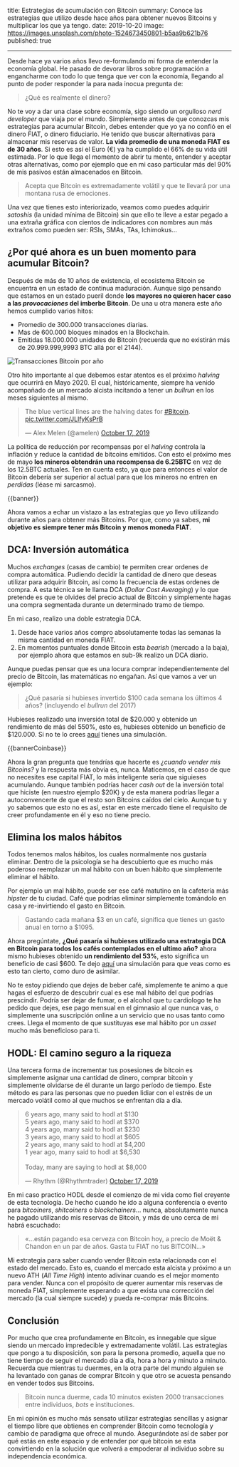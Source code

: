 title:      Estrategias de acumulación con Bitcoin
summary:    Conoce las estrategias que utilizo desde hace años para obtener nuevos Bitcoins y multiplicar los que ya tengo.
date:       2019-10-20
image:      https://images.unsplash.com/photo-1524673450801-b5aa9b621b76
published:  true

---

Desde hace ya varios años llevo re-formulando mi forma de entender la economía global. He pasado de devorar libros sobre programación a engancharme con todo lo que tenga que ver con la economía, llegando al punto de poder responder la para nada inocua pregunta de:

> ¿Qué es realmente el dinero?

No te voy a dar una clase sobre economía, sigo siendo un orgulloso *nerd developer* que viaja por el mundo. Simplemente antes de que conozcas mis estrategias para acumular Bitcoin, debes entender que yo ya no confió en el dinero FIAT, o dinero fiduciario. He tenido que buscar alternativas para almacenar mis reservas de valor. **La vida promedio de una moneda FIAT es de 30 años**. Si esto es así el Euro (€) ya ha cumplido el 66% de su vida útil estimada. Por lo que llega el momento de abrir tu mente, entender y aceptar otras alternativas, como por ejemplo que en mi caso particular más del 90% de mis pasivos están almacenados en Bitcoin.

> Acepta que Bitcoin es extremadamente volátil y que te llevará por una montana rusa de emociones.

Una vez que tienes esto interiorizado, veamos como puedes adquirir *satoshis* (la unidad mínima de Bitcoin) sin que ello te lleve a estar pegado a una extraña gráfica con cientos de indicadores con nombres aun más extraños como pueden ser: RSIs, SMAs, TAs, Ichimokus...


## ¿Por qué ahora es un buen momento para acumular Bitcoin?
Después de más de 10 años de existencia, el ecosistema Bitcoin se encuentra en un estado de continua maduración. Aunque sigo pensando que estamos en un estado pueril donde **los mayores no quieren hacer caso a las *provocaciones* del imberbe Bitcoin**. De una u otra manera este año hemos cumplido varios hitos:
  - Promedio de 300.000 transacciones diarias.
  - Mas de 600.000 bloques minados en la Blockchain.
  - Emitidas 18.000.000 unidades de Bitcoin (recuerda que no existirán más de 20.999.999,9993 BTC allá por el 2144).

![Transacciones Bitcoin por año](https://pbs.twimg.com/media/EHOsDDwX4AAncuq?format=png&name=small)

Otro hito importante al que debemos estar atentos es el próximo *halving* que ocurrirá en Mayo 2020. El cual, históricamente, siempre ha venido acompañado de un mercado alcista incitando a tener un *bullrun* en los meses siguientes al mismo.

<blockquote class="twitter-tweet"><p lang="en" dir="ltr">The blue vertical lines are the halving dates for <a href="https://twitter.com/hashtag/Bitcoin?src=hash&amp;ref_src=twsrc%5Etfw">#Bitcoin</a>. <a href="https://t.co/JLlfyKsPrB">pic.twitter.com/JLlfyKsPrB</a></p>&mdash; Alex Melen (@amelen) <a href="https://twitter.com/amelen/status/1184955754677178370?ref_src=twsrc%5Etfw">October 17, 2019</a></blockquote>

La política de reducción por recompensas por el *halving* controla la inflación y reduce la cantidad de bitcoins emitidos. Con esto el próximo mes de mayo **los mineros obtendrán una recompensa de 6.25BTC** en vez de los 12.5BTC actuales. Ten en cuenta esto, ya que para entonces el valor de Bitcoin debería ser superior al actual para que los mineros no entren en *perdidas* (léase mi sarcasmo).

{{banner}}

Ahora vamos a echar un vistazo a las estrategias que yo llevo utilizando durante años para obtener más Bitcoins. Por que, como ya sabes, **mi objetivo es siempre tener más Bitcoin y menos moneda FIAT**.


## DCA: Inversión automática
Muchos *exchanges* (casas de cambio) te permiten crear ordenes de compra automática. Pudiendo decidir la cantidad de dinero que deseas utilizar para adquirir Bitcoin, así como la frecuencia de estas ordenes de compra. A esta técnica se le llama DCA (*Dollar Cost Averaging*) y lo que pretende es que te olvides del precio actual de Bitcoin y simplemente hagas una compra segmentada durante un determinado tramo de tiempo.

En mi caso, realizo una doble estrategia DCA.
 1. Desde hace varios años compro absolutamente todas las semanas la misma cantidad en moneda FIAT.
 2. En momentos puntuales donde Bitcoin esta *bearish* (mercado a la baja), por ejemplo ahora que estamos en sub-9k realizo un DCA diario.

Aunque puedas pensar que es una locura comprar independientemente del precio de Bitcoin, las matemáticas no engañan. Así que vamos a ver un ejemplo:

> ¿Qué pasaría si hubieses invertido $100 cada semana los últimos 4 años? (incluyendo el *bullrun* del 2017)

Hubieses realizado una inversión total de $20.000 y obtenido un rendimiento de más del 550%, esto es, hubieses obtenido un beneficio de $120.000. Si no te lo crees [aquí](https://dcabtc.com/?sd=2015-10-20&sda=4_years&f=weekly&d=4_years&ac=10000&c=false) tienes una simulación.

{{bannerCoinbase}}

Ahora la gran pregunta que tendrías que hacerte es *¿cuando vender mis Bitcoins?* y la respuesta más obvia es, nunca. Maticemos, en el caso de que no necesites ese capital FIAT, lo más inteligente seria que siguieses acumulando. Aunque también podrías hacer *cash out* de la inversión total que hiciste (en nuestro ejemplo $20K) y de esta manera podrías llegar a autoconvencerte de que el resto son Bitcoins caídos del cielo. Aunque tu y yo sabemos que esto no es así, estar en este mercado tiene el requisito de creer profundamente en él y eso no tiene precio.


## Elimina los malos hábitos
Todos tenemos malos hábitos, los cuales normalmente nos gustaría eliminar. Dentro de la psicología se ha descubierto que es mucho más poderoso reemplazar un mal hábito con un buen hábito que simplemente eliminar el hábito.

Por ejemplo un mal hábito, puede ser ese café matutino en la cafetería más *hipster* de tu ciudad. Café que podrías eliminar simplemente tomándolo en casa y re-invirtiendo el gasto en Bitcoin.

> Gastando cada mañana $3 en un café, significa que tienes un gasto anual en torno a $1095.

Ahora pregúntate, **¿Qué pasaría si hubieses utilizado una estrategia DCA en Bitcoin para todos los cafés contemplados en el ultimo año?** ahora mismo hubieses obtenido **un rendimiento del 53%**, esto significa un beneficio de casi $600. Te dejo [aquí](https://dcabtc.com/?sd=2018-10-19&sda=1_year&f=daily&d=1_year&ac=300&c=false) una simulación para que veas como es esto tan cierto, como duro de asimilar.

No te estoy pidiendo que dejes de beber café, simplemente te animo a que hagas el esfuerzo de descubrir cual es ese mal hábito del que podrías prescindir. Podría ser dejar de fumar, o el alcohol que tu cardiologo te ha pedido que dejes, ese pago mensual en el gimnasio al que nunca vas, o simplemente una suscripción online a un servicio que no usas tanto como crees. Llega el momento de que sustituyas ese mal hábito por un *asset* mucho más beneficioso para ti.


## HODL: El camino seguro a la riqueza
Una tercera forma de incrementar tus posesiones de bitcoin es simplemente asignar una cantidad de dinero, comprar bitcoin y simplemente olvidarse de él durante un largo período de tiempo. Este método es para las personas que no pueden lidiar con el estrés de un mercado volátil como al que muchos se enfrentan día a día.

<blockquote class="twitter-tweet"><p lang="en" dir="ltr">6 years ago, many said to hodl at $130<br>5 years ago, many said to hodl at $370<br>4 years ago, many said to hodl at $230<br>3 years ago, many said to hodl at $605<br>2 years ago, many said to hodl at $4,200<br>1 year ago, many said to hodl at $6,530<br><br>Today, many are saying to hodl at $8,000</p>&mdash; Rhythm (@Rhythmtrader) <a href="https://twitter.com/Rhythmtrader/status/1184867505292169217?ref_src=twsrc%5Etfw">October 17, 2019</a></blockquote>

En mi caso practico HODL desde el comienzo de mi vida como fiel creyente de esta tecnología. De hecho cuando he ido a alguna conferencia o evento para *bitcoiners*, *shitcoiners* o *blockchainers*... nunca, absolutamente nunca he pagado utilizando mis reservas de Bitcoin, y más de uno cerca de mi habrá escuchado:

> «...están pagando esa cerveza con Bitcoin hoy, a precio de Moët & Chandon en un par de años. Gasta tu FIAT no tus BITCOIN...»

Mi estrategia para saber cuando vender Bitcoin esta relacionada con el estado del mercado. Esto es, cuando el mercado esta alcista y próximo a un nuevo ATH (*All Time High*) intento adivinar cuando es el mejor momento para vender. Nunca con el propósito de querer aumentar mis reservas de moneda FIAT, simplemente esperando a que exista una corrección del mercado (la cual siempre sucede) y pueda re-comprar más Bitcoins.


## Conclusión
Por mucho que crea profundamente en Bitcoin, es innegable que sigue siendo un mercado impredecible y extremadamente volátil. Las estrategias que pongo a tu disposición, son para la persona promedio, aquella que no tiene tiempo de seguir el mercado día a día, hora a hora y minuto a minuto. Recuerda que mientras tu duermes, en la otra parte del mundo alguien se ha levantado con ganas de comprar Bitcoin y que otro se acuesta pensando en vender todos sus Bitcoins.

> Bitcoin nunca duerme, cada 10 minutos existen 2000 transacciones entre individuos, *bots* e instituciones.

En mi opinión es mucho más sensato utilizar estrategias sencillas y asignar el tiempo libre que obtienes en comprender Bitcoin como tecnología y cambio de paradigma que ofrece al mundo. Asegurándote así de saber por qué estás en este espacio y de entender por qué bitcoin se esta convirtiendo en la solución que volverá a empoderar al individuo sobre su independencia económica.
